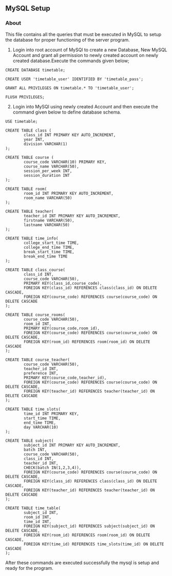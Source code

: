 ## MySQL Setup

### About
This file contains all the queries that must be executed in MySQL to setup the database for proper functioning of the server program.

1. Login into root account of MySQl to create a new Database, New MySQL Account and grant all permission to newly created account on newly created database.Execute the commands given below;
```
CREATE DATABASE timetable;

CREATE USER 'timetable_user' IDENTIFIED BY 'timetable_pass';

GRANT ALL PRIVILEGES ON timetable.* TO 'timetable_user';

FLUSH PRIVILEGES;
```

2. Login into MySQl using newly created Account and then execute the command given below to define database schema.
```
USE timetable;

CREATE TABLE class (
        class_id INT PRIMARY KEY AUTO_INCREMENT,
        year INT,
        division VARCHAR(1)
);

CREATE TABLE course (
        course_code VARCHAR(10) PRIMARY KEY,
        course_name VARCHAR(50),
        session_per_week INT,
        session_duration INT
);

CREATE TABLE room(
        room_id INT PRIMARY KEY AUTO_INCREMENT,
        room_name VARCHAR(50)
);

CREATE TABLE teacher(
        teacher_id INT PRIMARY KEY AUTO_INCREMENT,
        firstname VARCHAR(50),
        lastname VARCHAR(50)
);

CREATE TABLE time_info(
        college_start_time TIME,
        college_end_time TIME,
        break_start_time TIME,
        break_end_time TIME
);

CREATE TABLE class_course(
        class_id INT,
        course_code VARCHAR(50),
        PRIMARY KEY(class_id,course_code),
        FOREIGN KEY(class_id) REFERENCES class(class_id) ON DELETE CASCADE,
        FOREIGN KEY(course_code) REFERENCES course(course_code) ON DELETE CASCADE
);

CREATE TABLE course_rooms(
        course_code VARCHAR(50),
        room_id INT,
        PRIMARY KEY(course_code,room_id),
        FOREIGN KEY(course_code) REFERENCES course(course_code) ON DELETE CASCADE,
        FOREIGN KEY(room_id) REFERENCES room(room_id) ON DELETE CASCADE       
);

CREATE TABLE course_teacher(
        course_code VARCHAR(50),
        teacher_id INT,
        preference INT,
        PRIMARY KEY(course_code,teacher_id),
        FOREIGN KEY(course_code) REFERENCES course(course_code) ON DELETE CASCADE,
        FOREIGN KEY(teacher_id) REFERENCES teacher(teacher_id) ON DELETE CASCADE     
);

CREATE TABLE time_slots(
        time_id INT PRIMARY KEY,
        start_time TIME,
        end_time TIME,
        day VARCHAR(10)
);

CREATE TABLE subject(
        subject_id INT PRIMARY KEY AUTO_INCREMENT,
        batch INT,
        course_code VARCHAR(50),
        class_id INT,
        teacher_id INT,
        CHECK(batch IN(1,2,3,4)),
        FOREIGN KEY(course_code) REFERENCES course(course_code) ON DELETE CASCADE,
        FOREIGN KEY(class_id) REFERENCES class(class_id) ON DELETE CASCADE,
        FOREIGN KEY(teacher_id) REFERENCES teacher(teacher_id) ON DELETE CASCADE
);

CREATE TABLE time_table(
        subject_id INT,
        room_id INT,
        time_id INT,
        FOREIGN KEY(subject_id) REFERENCES subject(subject_id) ON DELETE CASCADE,
        FOREIGN KEY(room_id) REFERENCES room(room_id) ON DELETE CASCADE,
        FOREIGN KEY(time_id) REFERENCES time_slots(time_id) ON DELETE CASCADE
);
```

After these commands are executed successfully the mysql is setup and ready for the program.